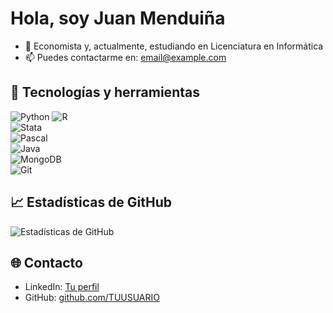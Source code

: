 # Hola, soy Juan Menduiña

- 🔭 Economista y, actualmente, estudiando en Licenciatura en Informática 
- 📫 Puedes contactarme en: [email@example.com](mailto:menduinajuan@gmail.com) 

## 🚀 Tecnologías y herramientas
![Python](https://img.shields.io/badge/Python-3776AB?style=flat-square&logo=python&logoColor=white)
![R](https://img.shields.io/badge/R-276DC3?style=flat-square&logo=r&logoColor=white)  
![Stata](https://img.shields.io/badge/Stata-1A558F?style=flat-square&logo=stata&logoColor=white)  
![Pascal](https://img.shields.io/badge/Pascal-00599C?style=flat-square&logo=pascal&logoColor=white)  
![Java](https://img.shields.io/badge/Java-007396?style=flat-square&logo=java&logoColor=white)  
![MongoDB](https://img.shields.io/badge/MongoDB-47A248?style=flat-square&logo=mongodb&logoColor=white)  
![Git](https://img.shields.io/badge/Git-F05032?style=flat-square&logo=git&logoColor=white)

## 📈 Estadísticas de GitHub
![Estadísticas de GitHub](https://github-readme-stats.vercel.app/api?username=menduinajuan&show_icons=true&theme=radical)

## 🌐 Contacto  
- LinkedIn: [Tu perfil](https://www.linkedin.com/in/juan-mendui%C3%B1a-17807b18b/)  
- GitHub: [github.com/TUUSUARIO](https://github.com/menduinajuan) 
